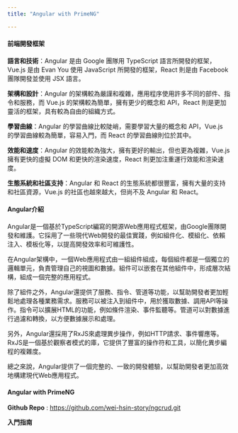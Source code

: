 ```yaml
---
title: "Angular with PrimeNG"

---
```


#### 前端開發框架
**語言和技術**：Angular 是由 Google 團隊用 TypeScript 語言所開發的框架，Vue.js 是由 Evan You 使用 JavaScript 所開發的框架，React 則是由 Facebook 團隊開發並使用 JSX 語言。

**架構和設計**：Angular 的架構較為嚴謹和複雜，應用程序使用許多不同的部件、指令和服務，而 Vue.js 的架構較為簡單，擁有更少的概念和 API，React 則是更加靈活的框架，具有較為自由的組織方式。

**學習曲線**：Angular 的學習曲線比較陡峭，需要學習大量的概念和 API，Vue.js 的學習曲線較為簡單，容易入門，而 React 的學習曲線則位於其中。

**效能和速度**：Angular 的效能較為強大，擁有更好的輸出，但也更為複雜，Vue.js 擁有更快的虛擬 DOM 和更快的渲染速度，React 則更加注重運行效能和渲染速度。

**生態系統和社區支持**：Angular 和 React 的生態系統都很豐富，擁有大量的支持和社區資源，Vue.js 的社區也越來越大，但尚不及 Angular 和 React。



#### Angular介紹
Angular是一個基於TypeScript編寫的開源Web應用程式框架，由Google團隊開發和維護。它採用了一些現代Web開發的最佳實踐，例如組件化、模組化、依賴注入、模板化等，以提高開發效率和可維護性。

在Angular架構中，一個Web應用程式由一組組件組成，每個組件都是一個獨立的邏輯單元，負責管理自己的視圖和數據。組件可以嵌套在其他組件中，形成層次結構，組成一個完整的應用程式。

除了組件之外，Angular還提供了服務、指令、管道等功能，以幫助開發者更加輕鬆地處理各種業務需求。服務可以被注入到組件中，用於獲取數據、調用API等操作。指令可以擴展HTML的功能，例如條件渲染、事件監聽等。管道可以對數據進行過濾和轉換，以方便數據展示和處理。

另外，Angular還採用了RxJS來處理異步操作，例如HTTP請求、事件響應等。RxJS是一個基於觀察者模式的庫，它提供了豐富的操作符和工具，以簡化異步編程的複雜度。

總之來說，Angular提供了一個完整的、一致的開發體驗，以幫助開發者更加高效地構建現代Web應用程式。


#### Angular with PrimeNG
**Github Repo** : https://github.com/wei-hsin-story/ngcrud.git

**入門指南**
